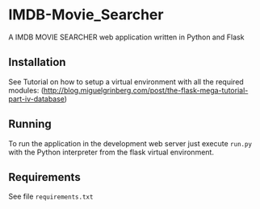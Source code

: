 IMDB-Movie_Searcher
=========

A IMDB MOVIE SEARCHER web application written in Python and Flask

Installation
------------

See Tutorial on how to setup a virtual environment with all the required modules: (http://blog.miguelgrinberg.com/post/the-flask-mega-tutorial-part-iv-database)


Running
-------

To run the application in the development web server just execute `run.py` with the Python interpreter from the flask virtual environment.

Requirements
-----------
See file `requirements.txt`

